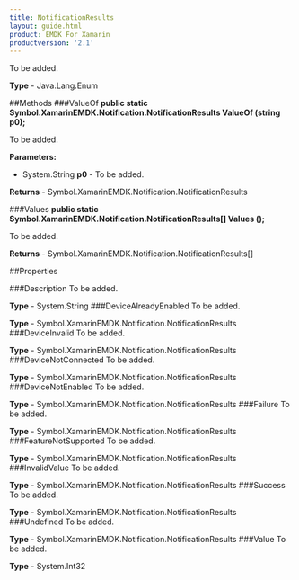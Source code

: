 ```yaml
---
title: NotificationResults
layout: guide.html 
product: EMDK For Xamarin 
productversion: '2.1' 
---
```

To be added.

**Type** - Java.Lang.Enum

##Methods
###ValueOf
**public static Symbol.XamarinEMDK.Notification.NotificationResults ValueOf (string p0);**

To be added.

**Parameters:** 

* System.String **p0** - To be added.

**Returns** - Symbol.XamarinEMDK.Notification.NotificationResults

###Values
**public static Symbol.XamarinEMDK.Notification.NotificationResults[] Values ();**

To be added.


**Returns** - Symbol.XamarinEMDK.Notification.NotificationResults[]

##Properties

###Description
To be added.

**Type** - System.String
###DeviceAlreadyEnabled
To be added.

**Type** - Symbol.XamarinEMDK.Notification.NotificationResults
###DeviceInvalid
To be added.

**Type** - Symbol.XamarinEMDK.Notification.NotificationResults
###DeviceNotConnected
To be added.

**Type** - Symbol.XamarinEMDK.Notification.NotificationResults
###DeviceNotEnabled
To be added.

**Type** - Symbol.XamarinEMDK.Notification.NotificationResults
###Failure
To be added.

**Type** - Symbol.XamarinEMDK.Notification.NotificationResults
###FeatureNotSupported
To be added.

**Type** - Symbol.XamarinEMDK.Notification.NotificationResults
###InvalidValue
To be added.

**Type** - Symbol.XamarinEMDK.Notification.NotificationResults
###Success
To be added.

**Type** - Symbol.XamarinEMDK.Notification.NotificationResults
###Undefined
To be added.

**Type** - Symbol.XamarinEMDK.Notification.NotificationResults
###Value
To be added.

**Type** - System.Int32


